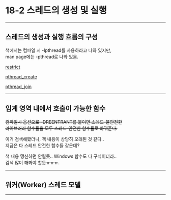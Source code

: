# 18-2 스레드의 생성 및 실행

---

## 스레드의 생성과 실행 흐름의 구성

책에서는 컴파일 시 -lpthread를 사용하라고 나와 있지만,  
man page에는 -pthread로 나와 있음.

[restrict](https://en.wikipedia.org/wiki/Restrict)

[pthread_create](https://man7.org/linux/man-pages/man3/pthread_create.3.html)

[pthread_join](https://man7.org/linux/man-pages/man3/pthread_join.3.html)

---


## 임계 영역 내에서 호출이 가능한 함수


~~컴파일시 옵션으로 -DREENTRANT를 붙이면 스레드-불안전한  
라이브러리 함수들을 모두 스레드-안전한 함수들로 바꿔준다.~~

이거 검색해봤더니, 책 내용이 상당히 오래된 것 같다..  
지금은 다 스레드 안전한 함수들 같은데?

책 내용 맹신하면 안될듯.. Windows 함수도 다 구식이더라..   
검색 많이 해봐야 할듯ㅠㅠㅠ.



---


## 워커(Worker) 스레드 모델


---


